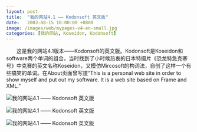 ```yaml
---
layout: post
title:  "我的网站4.1 —— Kodonsoft 英文版"
date:   2003-08-15 10:00:00 +0800
image: /images/web/mypages-v4-en-small.jpg
categories: [我的网站, Koseidon, Kodonsoft]
---
```


　　这是我的网站4.1版本——Kodonsoft的英文版。Kodonsoft是Koseidon和software两个单词的组合，当时找到了小时候热衷的日本特摄片《恐龙特急克塞号》中克赛的英文名称Koseidon，又模仿Mircosoft的构词法，自创了这样一个有些搞笑的单词。在About页面曾写道“This is a personal web site in order to show myself and put out my software. It is a web site based on Frame and XML.”

![我的网站4.1 —— Kodonsoft 英文版]({{site.baseurl}}/images/web/我的网站4.1-Kodonsoft英文版.png)

![我的网站4.1 —— Kodonsoft 英文版]({{site.baseurl}}/images/web/我的网站4.1-Kodonsoft英文版2.png)

![我的网站4.1 —— Kodonsoft 英文版]({{site.baseurl}}/images/web/我的网站4.1-Kodonsoft英文版3.png)

